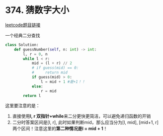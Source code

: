 # 374. 猜数字大小

[leetcode题目链接](https://leetcode-cn.com/problems/guess-number-higher-or-lower/)

一个经典二分查找

```python
class Solution:
    def guessNumber(self, n: int) -> int:
        l, r = 0, n
        while l < r:
            mid = (l + r) // 2
            # if guess(mid) == 0:
            #     return mid
            if guess(mid) > 0:
                l = mid + 1 #是+1！！
            else:
                r = mid
        return l
```

这里要注意的是：

1. 直接使用**l, r 双指针+while**来二分更快更简洁，可以避免递归函数的开销
2. 二分时答案区间是[l, r], 此时如果判断mid，那么应当分为[l, mid], [mid+1, r]两个区间！注意这里的**第二种情况是l = mid + 1**！

